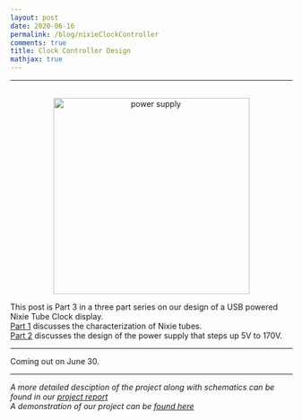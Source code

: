 ```yaml
---
layout: post
date: 2020-06-16
permalink: /blog/nixieClockController
comments: true
title: Clock Controller Design
mathjax: true
---
```


***
<p align="center">
  <br>
  <img src="{{site.baseurl}}/assets/images/controller.jpg" alt="power supply" height='350'/>
</p>

This post is Part 3 in a three part series on our design of a USB powered Nixie Tube Clock display. <br>
[Part 1]({{site.baseurl}}/blog/nixieClockPower) discusses the characterization of Nixie tubes. <br>
[Part 2]({{site.baseurl}}/blog/nixieClockPower) discusses the design of the power supply that steps up 5V to 170V.

***

Coming out on June 30.

***
*A more detailed desciption of the project along with schematics can be found in our [project report]({{site.baseurl}}/assets/docs/DD08_Design_Lab_report.pdf)*<br>
*A demonstration of our project can be [found here](https://youtu.be/MN-FbMPmbiw)*

